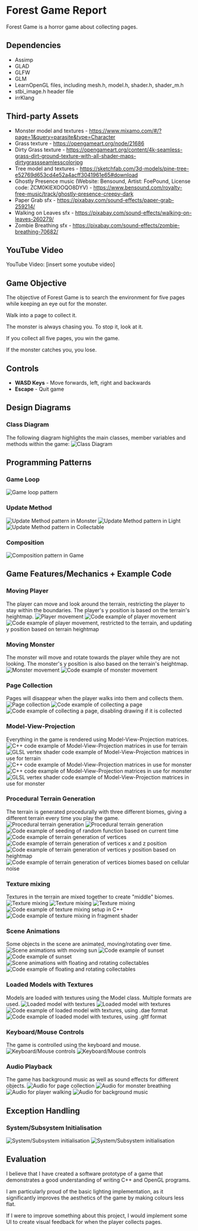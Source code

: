 # Forest Game Report
Forest Game is a horror game about collecting pages.

## Dependencies
- Assimp
- GLAD
- GLFW
- GLM
- LearnOpenGL files, including mesh.h, model.h, shader.h, shader_m.h
- stbi_image.h header file
- irrKlang

## Third-party Assets
- Monster model and textures - https://www.mixamo.com/#/?page=1&query=parasite&type=Character
- Grass texture - https://opengameart.org/node/21686
- Dirty Grass texture - https://opengameart.org/content/4k-seamless-grass-dirt-ground-texture-with-all-shader-maps-dirtygrassseamlesscolorjpg
- Tree model and textures - https://sketchfab.com/3d-models/pine-tree-e52769d653cd4e52a4acff3041961e65#download
- Ghostly Presence music (Website: Bensound, Artist: FoePound, License code: ZCM0KIEXOOQO8DYV) - https://www.bensound.com/royalty-free-music/track/ghostly-presence-creepy-dark
- Paper Grab sfx - https://pixabay.com/sound-effects/paper-grab-259214/
- Walking on Leaves sfx - https://pixabay.com/sound-effects/walking-on-leaves-260279/
- Zombie Breathing sfx - https://pixabay.com/sound-effects/zombie-breathing-70682/

## YouTube Video
YouTube Video: [insert some youtube video]

## Game Objective
The objective of Forest Game is to search the environment for five pages while keeping an eye out for the monster.

Walk into a page to collect it.

The monster is always chasing you. To stop it, look at it.

If you collect all five pages, you win the game.

If the monster catches you, you lose.

## Controls
- **WASD Keys** - Move forwards, left, right and backwards
- **Escape** - Quit game

## Design Diagrams

### Class Diagram
The following diagram highlights the main classes, member variables and methods within the game:
![Class Diagram](./images/forest_class_diagram.png)

## Programming Patterns

### Game Loop
![Game loop pattern](./images/game_loop.png)
### Update Method
![Update Method pattern in Monster](./images/monster_update_method.png)
![Update Method pattern in Light](./images/light_update_method.png)
![Update Method pattern in Collectable](./images/collectable_update_method.png)
### Composition
![Composition pattern in Game](./images/composition.png)

## Game Features/Mechanics + Example Code

### Moving Player
The player can move and look around the terrain, restricting the player to stay within the boundaries. The player's y position is based on the terrain's heightmap.
![Player movement](./images/player_movement.gif)
![Code example of player movement](./images/player_movement.png)
![Code example of player movement, restricted to the terrain, and updating y position based on terrain heightmap](./images/player_movement2.png)
### Moving Monster
The monster will move and rotate towards the player while they are not looking. The monster's y position is also based on the terrain's heightmap.
![Monster movement](./images/monster_movement.gif)
![Code example of monster movement](./images/monster_movement_code.png)
### Page Collection
Pages will disappear when the player walks into them and collects them.
![Page collection](./images/page_collection.gif)
![Code example of collecting a page](./images/page_collection.png)
![Code example of collecting a page, disabling drawing if it is collected](./images/page_collection2.png)
### Model-View-Projection
Everything in the game is rendered using Model-View-Projection matrices.
![C++ code example of Model-View-Projection matrices in use for terrain](./images/mvp_cpp_terrain.png)
![GLSL vertex shader code example of Model-View-Projection matrices in use for terrain](./images/mvp_vert_terrain.png)
![C++ code example of Model-View-Projection matrices in use for monster](./images/mvp_cpp_monster1.png)
![C++ code example of Model-View-Projection matrices in use for monster](./images/mvp_cpp_monster2.png)
![GLSL vertex shader code example of Model-View-Projection matrices in use for monster](./images/mvp_vert_monster.png)
### Procedural Terrain Generation
The terrain is generated procedurally with three different biomes, giving a different terrain every time you play the game.
![Procedural terrain generation](./images/pcg1.png)
![Procedural terrain generation](./images/pcg2.png)
![Code example of seeding of random function based on current time](./images/pcg_code1.png)
![Code example of terrain generation of vertices](./images/pcg_code2.png)
![Code example of terrain generation of vertices x and z position](./images/pcg_code2-5.png)
![Code example of terrain generation of vertices y position based on heightmap](./images/pcg_code3.png)
![Code example of terrain generation of vertices biomes based on cellular noise](./images/pcg_code4.png)
### Texture mixing
Textures in the terrain are mixed together to create "middle" biomes.
![Texture mixing](./images/grass.png)
![Texture mixing](./images/dirty-grass.jpg)
![Texture mixing](./images/texture_mixing.png)
![Code example of texture mixing setup in C++](./images/texture_mixing_code1.png)
![Code example of texture mixing in fragment shader](./images/texture_mixing_code2.png)
### Scene Animations
Some objects in the scene are animated, moving/rotating over time.
![Scene animations with moving sun](./images/sunset.gif)
![Code example of sunset](./images/sunset_code.png)
![Code example of sunset](./images/sunset_code2.png)
![Scene animations with floating and rotating collectables](./images/page_animation.gif)
![Code example of floating and rotating collectables](./images/page_animation_code.png)
### Loaded Models with Textures
Models are loaded with textures using the Model class. Multiple formats are used.
![Loaded model with textures](./images/model_monster.png)
![Loaded model with textures](./images/model_page.png)
![Code example of loaded model with textures, using .dae format](./images/model_monster_code.png)
![Code example of loaded model with textures, using .gltf format](./images/model_page_code.png)
### Keyboard/Mouse Controls
The game is controlled using the keyboard and mouse.
![Keyboard/Mouse controls](./images/controls_keyboard.png)
![Keyboard/Mouse controls](./images/controls_mouse.png)
### Audio Playback
The game has background music as well as sound effects for different objects.
![Audio for page collection](./images/audio1.png)
![Audio for monster breathing](./images/audio2.png)
![Audio for player walking](./images/audio3.png)
![Audio for background music](./images/audio4.png)

## Exception Handling

### System/Subsystem Initialisation
![System/Subsystem initialisation](./images/error_handling1.png)
![System/Subsystem initialisation](./images/error_handling2.png)

## Evaluation
I believe that I have created a software prototype of a game that demonstrates a good understanding of writing C++ and OpenGL programs.

I am particularly proud of the basic lighting implementation, as it significantly improves the aesthetics of the game by making colours less flat.

If I were to improve something about this project, I would implement some UI to create visual feedback for when the player collects pages.